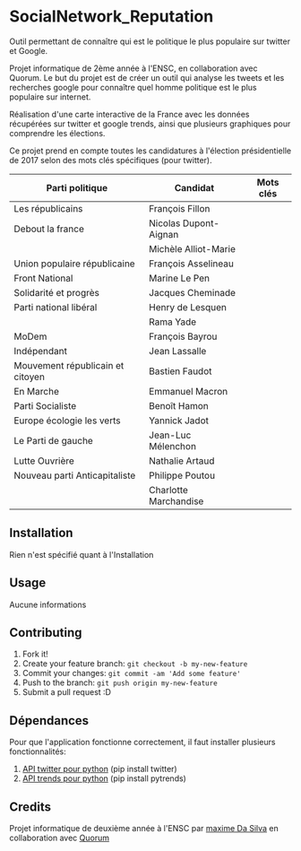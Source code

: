 # SocialNetwork_Reputation

Outil permettant de connaître qui est le politique le plus populaire sur twitter et Google.

Projet informatique de 2ème année à l'ENSC, en collaboration avec Quorum.
Le but du projet est de créer un outil qui analyse les tweets et les recherches google pour connaître quel homme politique est le plus populaire sur internet.

Réalisation d'une carte interactive de la France avec les données récupérées sur twitter et google trends, ainsi que plusieurs graphiques pour comprendre les élections.

Ce projet prend en compte toutes les candidatures à l'élection présidentielle de 2017 selon des mots clés spécifiques (pour twitter).

| Parti politique                  | Candidat              | Mots clés |
|----------------------------------|-----------------------|-----------|
| Les républicains                 | François Fillon       |           |
| Debout la france                 | Nicolas Dupont-Aignan |           |
|                                  | Michèle Alliot-Marie  |           |
| Union populaire républicaine     | François Asselineau   |           |
| Front National                   | Marine Le Pen         |           |
| Solidarité et progrès            | Jacques Cheminade     |           |
| Parti national libéral           | Henry de Lesquen      |           |
|                                  | Rama Yade             |           |
| MoDem                            | François Bayrou       |           |
| Indépendant                      | Jean Lassalle         |           |
| Mouvement républicain et citoyen | Bastien Faudot        |           |
| En Marche                        | Emmanuel Macron       |           |
| Parti Socialiste                 | Benoît Hamon          |           |
| Europe écologie les verts        | Yannick Jadot         |           |
| Le Parti de gauche               | Jean-Luc Mélenchon    |           |
| Lutte Ouvrière                   | Nathalie Artaud       |           |
| Nouveau parti Anticapitaliste    | Philippe Poutou       |           |
|                                  | Charlotte Marchandise |           |
## Installation

Rien n'est spécifié quant à l'Installation
## Usage
Aucune informations

## Contributing
1. Fork it!
2. Create your feature branch: `git checkout -b my-new-feature`
3. Commit your changes: `git commit -am 'Add some feature'`
4. Push to the branch: `git push origin my-new-feature`
5. Submit a pull request :D

## Dépendances
Pour que l'application fonctionne correctement, il faut installer plusieurs fonctionnalités:

1. [API twitter pour python](https://github.com/sixohsix/twitter) (pip install twitter)
2. [API trends pour python](https://github.com/GeneralMills/pytrends) (pip install pytrends)

## Credits
Projet informatique de deuxième année à l'ENSC par [maxime Da Silva](https://github.com/maximedasilva) en collaboration avec [Quorum](https://www.quorum-impact.com/)
